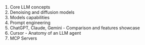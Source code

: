 1. Core LLM concepts
2. Denoising and diffusion models
3. Models capabilities
4. Prompt engineering
5. ChatGPT, Claude, Gemini - Comparison and features showcase
6. Cursor - Anatomy of an LLM agent
7. MCP Servers